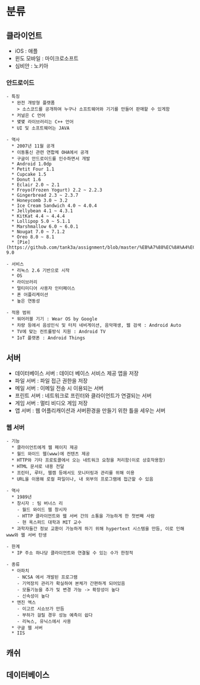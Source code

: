 # 분류
## 클라이언트
  - iOS : 애플
  - 윈도 모바일 : 마이크로소프트
  - 심비안 : 노키아
  
  ### **안드로이드**
    - 특징
      * 완전 개방형 플랫폼
        > 소스코드를 공개하여 누구나 소프트웨어와 기기를 만들어 판매할 수 있게함
      * 커널은 C 언어
      * 몇몇 라이브러리는 C++ 언어
      * UI 및 소프트웨어는 JAVA
      
    - 역사
      * 2007년 11월 공개
      * 이동통신 관련 연합체 OHA에서 공개
      * 구글이 안드로이드를 인수하면서 개발
      * Android 1.0dp
      * Petit Four 1.1
      * Cupcake 1.5
      * Donut 1.6
      * Eclair 2.0 ~ 2.1
      * Froyo(Frozen Yogurt) 2.2 ~ 2.2.3
      * Gingerbread 2.3 ~ 2.3.7
      * Honeycomb 3.0 ~ 3.2
      * Ice Cream Sandwich 4.0 ~ 4.0.4
      * Jellybean 4.1 ~ 4.3.1
      * KitKat 4.4 ~ 4.4.4
      * Lollipop 5.0 ~ 5.1.1
      * Marshmallow 6.0 ~ 6.0.1
      * Nougat 7.0 ~ 7.1.2
      * Oreo 8.0 ~ 8.1
      * [Pie] (https://github.com/tank3a/assignment/blob/master/%EB%A7%88%EC%8A%A4%EC%BD%94%ED%8A%B8.png) 9.0
      
    - 서비스
      * 리눅스 2.6 기반으로 시작
      * OS
      * 라이브러리
      * 멀티미디어 사용자 인터페이스
      * 폰 어플리케이션
      * 높은 연동성
      
    - 적용 범위
      * 워어러블 기기 : Wear OS by Google
      * 차량 등에서 음성인식 및 터치 네비게이션, 음악재생, 웹 검색 : Android Auto
      * TV에 맞는 컨트롤방식 지원 : Android TV
      * IoT 플랫폰 : Android Things
   
## 서버
  - 데이터베이스 서버 : 데이더 베이스 서비스 제공 앱을 저장
  - 파일 서버 : 파일 접근 권한을 저장
  - 메일 서버 : 이메일 전송 시 이용되는 서버
  - 프린트 서버 : 네트워크로 프린터와 클라이언트가 연결되는 서버
  - 게임 서버 : 멀티 비디오 게임 저장
  - 앱 서버 : 웹 어플리캐이션과 서버환경을 만들기 위한 틀을 세우는 서버
  
  ### **웹 서버**
    - 기능
      * 클라이언트에게 웹 페이지 제공
      * 월드 와이드 웹(www)에 컨텐츠 제공
      * HTTP와 기타 프로토콜에서 오는 네트워크 요청을 처리함(이로 상호작용함)
      * HTML 문서로 내용 전달
      * 프린터, 루터, 웹캠 등에서도 모니터링과 관리를 위해 이용
      * URL을 이용해 로컬 파일이나, 내 외부의 프로그램에 접근할 수 있음
      
    - 역사
      * 1989년
      * 창시자 : 팀 버너스 리
        - 월드 와이드 웹 창시자
        - HTTP 클라이언트와 웹 서버 간의 소통을 가능하게 한 첫번째 사람
        - 현 옥스퍼드 대학과 MIT 교수
      * 과학자들간 정보 교환이 가능하게 하기 위해 hypertext 시스템을 만듬, 이로 인해 www와 웹 서버 탄생
      
    - 한계
      * IP 주소 하나당 클라이언트와 연결될 수 있는 수가 한정적
      
    - 종류
      * 아파치
        - NCSA 에서 개발된 프로그램
        - 기억장치 관리가 확실하여 본체가 간편하게 되어있음
        - 모듈기능을 추가 및 변경 가능 -> 확장성이 높다
        - 신속성이 높다
      * 엔진 엑스
        - 이고르 시쇼브가 만듬
        - 부하가 걸릴 경우 성능 예측이 쉽다
        - 리눅스, 유닉스에서 사용
      * 구글 웹 서버
      * IIS
      
    
    
## 캐쉬
## 데이터베이스
